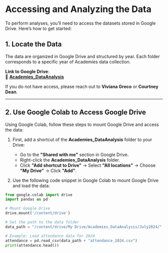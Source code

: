 # Accessing and Analyzing the Data

To perform analyses, you’ll need to access the datasets stored in Google Drive. Here’s how to get started:

## 1. Locate the Data  
The data are organized in Google Drive and structured by year. Each folder corresponds to a specific year of Academies data collection.

**Link to Google Drive**:  
📂 [**Academies_DataAnalysis**](https://drive.google.com/drive/folders/1MZPn-ceDuyqoCc-gdiKsAw336Swg8qzZ)

If you do not have access, please reach out to **Viviana Greco** or **Courtney Dean**.

---

## 2. **Use Google Colab to Access Google Drive**  
Using Google Colab, follow these steps to mount Google Drive and access the data:

1. First, add a shortcut of the **Academies_DataAnalysis** folder to your Drive:
   - Go to the **"Shared with me"** section in Google Drive.
   - Right-click the **Academies_DataAnalysis** folder.
   - Click **"Add shortcut to Drive"** → Select **"All locations"** → Choose **"My Drive"** → Click **"Add"**.

2. Use the following code snippet in Google Colab to mount Google Drive and load the data:

```python
from google.colab import drive
import pandas as pd

# Mount Google Drive
drive.mount('/content/drive')

# Set the path to the data folder
data_path = "/content/drive/My Drive/Academies_DataAnalysis/July2024/"

# Example: Load attendance data for 2024
attendance = pd.read_csv(data_path + "attendance_2024.csv")
print(attendance.head())
```